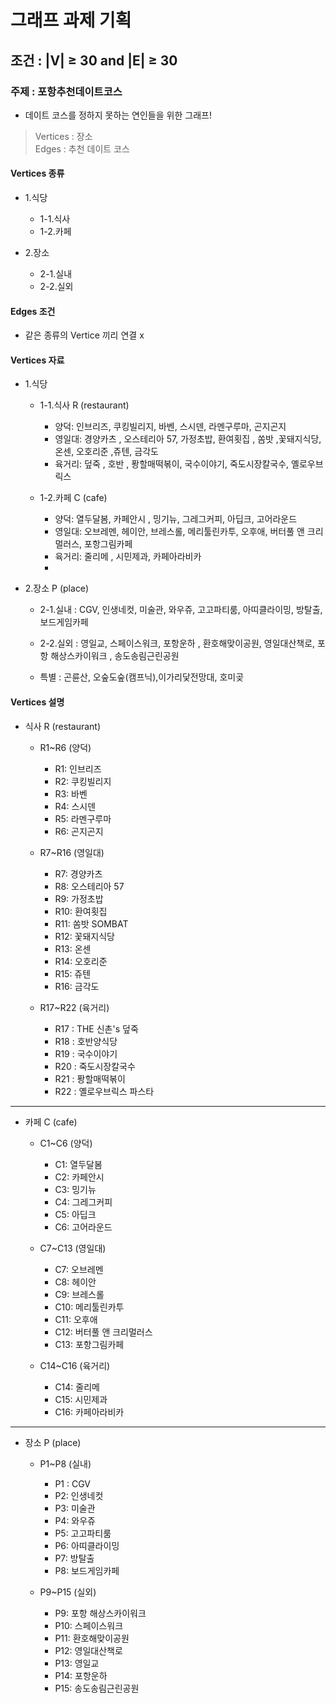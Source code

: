 # 그래프 과제 기획

## 조건 : |V| ≥ 30 and |E| ≥ 30 <br>

### 주제 : 포항추천데이트코스 <br>
- 데이트 코스를 정하지 못하는 연인들을 위한 그래프!

> Vertices : 장소 <br>
> Edges : 추천 데이트 코스 <br>

#### Vertices 종류
- 1.식당
  - 1-1.식사
  - 1-2.카페
   
- 2.장소
  - 2-1.실내
  - 2-2.실외 

#### Edges 조건
- 같은 종류의 Vertice 끼리 연결 x

#### Vertices 자료
- 1.식당
  - 1-1.식사 R (restaurant)
    - 양덕: 인브리즈, 쿠킹빌리지, 바벤, 스시덴, 라멘구루마, 곤지곤지
    - 영일대: 경양카츠 , 오스테리아 57, 가정초밥, 환여횟집 , 쏨밧 ,꽃돼지식당, 온센, 오호리준 ,쥬텐, 금각도
    - 육거리: 덮죽 , 호반 , 퐝할매떡볶이, 국수이야기, 죽도시장칼국수, 옐로우브릭스
    
    
  - 1-2.카페 C (cafe)
    - 양덕: 열두달봄, 카페안시 , 밍기뉴, 그레그커피, 아딥크, 고어라운드
    - 영일대: 오브레멘, 헤이안, 브레스롤, 메리툴린카투, 오후애, 버터풀 앤 크리멀러스, 포항그림카페
    - 육거리:  줄리메 , 시민제과, 카페아라비카
    -   
   
- 2.장소 P (place)
  - 2-1.실내 : CGV, 인생네컷, 미술관, 와우쥬, 고고파티룸, 아띠클라이밍, 방탈출, 보드게임카페
  - 2-2.실외 : 영일교, 스페이스워크, 포항운하 , 환호해맞이공원, 영일대산책로, 포항 해상스카이워크 , 송도송림근린공원
  
  - 특별 : 곤륜산, 오숲도숲(캠프닉),이가리닻전망대, 호미곶


#### Vertices 설명

- 식사 R (restaurant)
  - R1~R6 (양덕)
    - R1: 인브리즈
    - R2: 쿠킹빌리지
    - R3: 바벤
    - R4: 스시덴
    - R5: 라멘구루마
    - R6: 곤지곤지
  
  - R7~R16 (영일대)
    - R7: 경양카츠
    - R8: 오스테리아 57
    - R9: 가정초밥
    - R10: 환여횟집
    - R11: 쏨밧 SOMBAT
    - R12: 꽃돼지식당
    - R13: 온센
    - R14: 오호리준
    - R15: 쥬텐
    - R16: 금각도

  - R17~R22 (육거리)
    - R17 : THE 신촌's 덮죽
    - R18 : 호반양식당
    - R19 : 국수이야기
    - R20 : 죽도시장칼국수
    - R21 : 퐝할매떡볶이
    - R22 : 옐로우브릭스 파스타

------

- 카페 C (cafe)
  - C1~C6 (양덕)
    - C1: 열두달봄
    - C2: 카페안시
    - C3: 밍기뉴
    - C4: 그레그커피
    - C5: 아딥크
    - C6: 고어라운드

  - C7~C13 (영일대)
    - C7: 오브레멘
    - C8: 헤이안
    - C9: 브레스롤
    - C10: 메리툴린카투
    - C11: 오후애
    - C12: 버터풀 앤 크리멀러스
    - C13: 포항그림카페
  
  - C14~C16 (육거리)
    - C14: 줄리메
    - C15: 시민제과
    - C16: 카페아라비카

-------

- 장소 P (place)
  - P1~P8 (실내)
    - P1 : CGV
    - P2: 인생네컷
    - P3: 미술관
    - P4: 와우쥬
    - P5: 고고파티룸
    - P6: 아띠클라이밍
    - P7: 방탈출
    - P8: 보드게임카페
  
  - P9~P15 (실외)
    - P9: 포항 해상스카이워크
    - P10: 스페이스워크
    - P11: 환호해맞이공원
    - P12: 영일대산책로
    - P13: 영일교
    - P14: 포항운하 
    - P15: 송도송림근린공원
